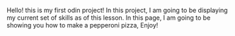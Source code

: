 Hello! this is my first odin project!
In this project, I am going to be displaying my current set of skills as of this lesson.
In this page, I am going to be showing you how to make a pepperoni pizza, Enjoy!